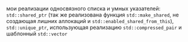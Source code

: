 мои реализации односвязного списка и умных указателей: `std::shared_ptr` (так же реализована функция `std::make_shared`, не создающая лишних аллокаций и `std::enabled_shared_from_this`), `std::unique_ptr`, использующая реализацию `std::compressed_pair` и шаблонный `std::vector`
